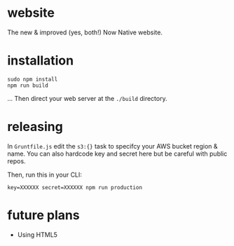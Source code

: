 # website
The new &amp; improved (yes, both!) Now Native website.

# installation
    sudo npm install
    npm run build

... Then direct your web server at the `./build` directory.

# releasing
In `Gruntfile.js` edit the `s3:{}` task to specifcy your AWS bucket region & name. You can also hardcode key and secret here but be careful with public repos.

Then, run this in your CLI:

    key=XXXXXX secret=XXXXXX npm run production

# future plans
- Using HTML5 <template> to replace HTML pre-processing.
- Somehow replace LESS preprocessing (without switching back to native CSS 😝)